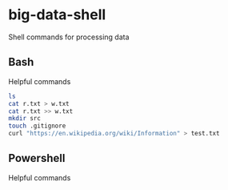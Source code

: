 # big-data-shell
Shell commands for processing data

## Bash

Helpful commands

```Bash
ls
cat r.txt > w.txt
cat r.txt >> w.txt
mkdir src
touch .gitignore
curl "https://en.wikipedia.org/wiki/Information" > test.txt
```

## Powershell

Helpful commands

```Powershell
```
